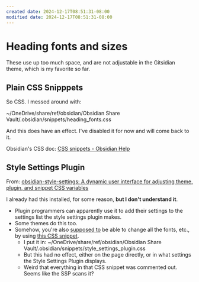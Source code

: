 ```yaml
---
created date: 2024-12-17T08:51:31-08:00
modified date: 2024-12-17T08:51:31-08:00
---
```

# Heading fonts and sizes
These use up too much space, and are not adjustable in the Gitsidian theme, which is my favorite so far.

## Plain CSS Snipppets
So CSS.  I messed around with:

~/OneDrive/share/ref/obsidian/Obsidian Share Vault/.obsidian/snippets/heading_fonts.css

And this does have an effect.  I've disabled it for now and will come back to it.

Obsidian's CSS doc: [CSS snippets - Obsidian Help](https://help.obsidian.md/Extending+Obsidian/CSS+snippets)

## Style Settings Plugin
From: [obsidian-style-settings: A dynamic user interface for adjusting theme, plugin, and snippet CSS variables](https://github.com/mgmeyers/obsidian-style-settings?tab=readme-ov-file)

I already had this installed, for some reason, **but I don't understand it**. 

- Plugin programmers can apparently use it to add their settings to the settings list the style settings plugin makes.
- Some themes do this too.
- Somehow, you're also [supposed to](https://github.com/mgmeyers/obsidian-style-settings?tab=readme-ov-file#obsidian-style-settings-plugin) be able to change all the fonts, etc., by using [this CSS snippet](https://github.com/mgmeyers/obsidian-style-settings/blob/main/obsidian-default-theme.css).
	- I put it in: 
	  ~/OneDrive/share/ref/obsidian/Obsidian Share Vault/.obsidian/snippets/style_settings_plugin.css
	- But this had no effect, either on the page directly, or in what settings the Style Settings Plugin displays.
	- Weird that everything in that CSS snippet was commented out.  Seems like the SSP scans it?